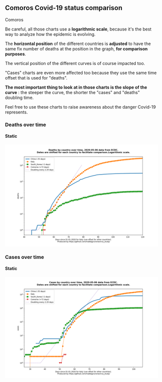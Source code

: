 ## Comoros Covid-19 status comparison 

Comoros



Be careful, all those charts use a **logarithmic scale**, because it's the best way to analyze how the epidemic is evolving.
 
The **horizontal position** of the different countries is **adjusted** to have the same fix number of deaths at the position in the graph, **for comparison purposes**.

The vertical position of the different curves is of course impacted too.

"Cases" charts are even more affected too because they use the same time offset that is used for "deaths".

**The most important thing to look at in those charts is the slope of the curve** : the steeper the curve, the shorter the "cases" and "deaths" doubling time.

Feel free to use these charts to raise awareness about the danger Covid-19 represents. 


 
### Deaths over time
 
#### Static
![Comoros covid-19 deaths static chart](https://raw.githubusercontent.com/madlag/coronavirus_study/master/notebooks/graphs/2020-05-06/countries/Comoros/2020-05-06_Comoros_deaths.png "Comoros covid-19 deaths static chart")   

 
### Cases over time
 
#### Static
![Comoros covid-19 cases static chart](https://raw.githubusercontent.com/madlag/coronavirus_study/master/notebooks/graphs/2020-05-06/countries/Comoros/2020-05-06_Comoros_cases.png "Comoros covid-19 cases static chart")   

